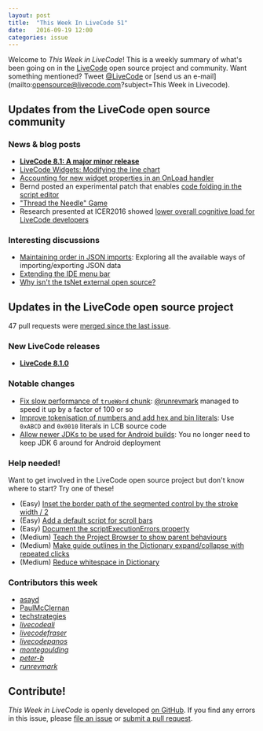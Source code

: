 ```yaml
---
layout: post
title:  "This Week In LiveCode 51"
date:   2016-09-19 12:00
categories: issue
---
```


Welcome to *This Week in LiveCode*!  This is a weekly summary of what's been
going on in the [LiveCode](https://livecode.com/) open source project and
community.  Want something mentioned?  Tweet
[@LiveCode](https://twitter.com/LiveCode) or
[send us an e-mail](mailto:opensource@livecode.com?subject=This Week in Livecode).

## Updates from the LiveCode open source community

### News & blog posts

* **[LiveCode 8.1: A major minor release](https://livecode.com/livecode-8-1-is-a-major-minor-release/)**
* [LiveCode Widgets: Modifying the line chart](https://livecode.com/livecode-widgets-modifying-the-line-chart/)
* [Accounting for new widget properties in an OnLoad handler](http://www.bluemangolearning.com/livecode/2016/09/accounting-for-new-widget-properties-in-an-onload-handler/)
* Bernd posted an experimental patch that enables [code folding in the script editor](http://lists.runrev.com/pipermail/use-livecode/2016-September/230949.html)
* ["Thread the Needle" Game](http://learninglivecode.blogspot.com/2016/09/lloyds-physics-simulation-prototype-2.html)
* Research presented at ICER2016 showed [lower overall cognitive load for LiveCode developers](http://dx.doi.org/10.1145/2960310.2960321)

### Interesting discussions

* [Maintaining order in JSON imports](http://lists.runrev.com/pipermail/use-livecode/2016-September/230705.html): Exploring all the available ways of importing/exporting JSON data
* [Extending the IDE menu bar](http://lists.runrev.com/pipermail/use-livecode/2016-September/230675.html)
* [Why isn't the tsNet external open source?](https://www.facebook.com/groups/livecodeusers/permalink/1126326464072869/?comment_id=1126457430726439)

## Updates in the LiveCode open source project

47 pull requests were [merged since the last issue](https://github.com/search?utf8=%E2%9C%93&q=org%3Alivecode+is%3Apublic+is%3Apr+is%3Amerged+merged%3A2016-09-12..2016-09-18&type=Issues&ref=searchresults).

### New LiveCode releases

- **[LiveCode 8.1.0](https://downloads.livecode.com/livecode/#8_1_0)**

### Notable changes

* [Fix slow performance of `trueWord` chunk](https://github.com/livecode/livecode/pull/4507): [@runrevmark](https://github.com/runrevmark) managed to speed it up by a factor of 100 or so
* [Improve tokenisation of numbers and add hex and bin literals](https://github.com/livecode/livecode/pull/4494): Use `0xABCD` and `0x0010` literals in LCB source code
* [Allow newer JDKs to be used for Android builds](https://github.com/livecode/livecode/pull/4403): You no longer need to keep JDK 6 around for Android deployment

<!---
### Bug of the week
-->

### Help needed!

Want to get involved in the LiveCode open source project but don't know where
to start?  Try one of these!

- (Easy) [Inset the border path of the segmented control by the stroke width / 2 ](http://quality.livecode.com/show_bug.cgi?id=18319)
- (Easy) [Add a default script for scroll bars](http://quality.livecode.com/show_bug.cgi?id=17975)
- (Easy) [Document the scriptExecutionErrors property](http://quality.livecode.com/show_bug.cgi?id=18147)
- (Medium) [Teach the Project Browser to show parent behaviours](http://quality.livecode.com/show_bug.cgi?id=18176)
- (Medium) [Make guide outlines in the Dictionary expand/collapse with repeated clicks](http://quality.livecode.com/show_bug.cgi?id=18184)
- (Medium) [Reduce whitespace in Dictionary](http://quality.livecode.com/show_bug.cgi?id=18278)

### Contributors this week

- [asayd](https://github.com/asayd)
- [PaulMcClernan](https://github.com/PaulMcClernan)
- [techstrategies](https://github.com/techstrategies)
- *[livecodeali](https://github.com/livecodeali)*
- *[livecodefraser](https://github.com/livecodefraser)*
- *[livecodepanos](https://github.com/livecodepanos)*
- *[montegoulding](https://github.com/montegoulding)*
- *[peter-b](https://github.com/peter-b)*
- *[runrevmark](https://github.com/runrevmark)*

<!---
## Upcoming events

-->

## Contribute!

*This Week in LiveCode* is openly developed
[on GitHub](https://github.com/livecode/this-week-in-livecode).
If you find any errors in this issue, please
[file an issue](https://github.com/livecode/this-week-in-livecode/issues) or
[submit a pull request](https://github.com/livecode/this-week-in-livecode/pulls).
